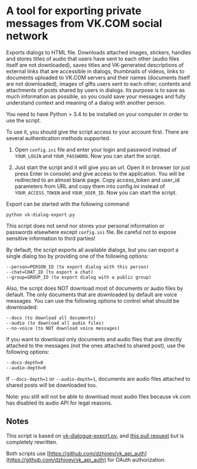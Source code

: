 # A tool for exporting private messages from VK.COM social network

Exports dialogs to HTML file. Downloads attached images, stickers, handles and stores titles of audio that users have sent to each other (audio files itself are not downloaded), saves titles and VK-generated descriptions of external links that are accessible in dialogs, thumbnails of videos, links to documents uploaded to VK.COM servers and their names (documents itself are not downloaded), images of gifts users sent to each other, contents and attachments of posts shared by users in dialogs. Its purpose is to save as much information as possible, so you could save your messages and fully understand context and meaning of a dialog with another person.

You need to have Python > 3.4 to be installed on your computer in order to use the script.

To use it, you should give the script access to your account first.
There are several authentication methods supported.

1. Open `config.ini` file and enter your login and password instead of `YOUR_LOGIN` and `YOUR_PASSWORD`.
Now you can start the script.

2. Just start the script and it will give you an url.
Open it in browser (or just press Enter in console) and give access to the application.
You will be redirected to an almost blank page.
Copy access_token and user_id parameters from URL and copy them into config.ini instead of `YOUR_ACCESS_TOKEN` and `YOUR_USER_ID`.
Now you can start the script.

Export can be started with the following command:

```
python vk-dialog-export.py
```

This script does not send nor stores your personal information or passwords elsewhere except `config.ini` file.
Be careful not to expose sensitive information to third parties!

By default, the script exports all available dialogs, but you can export a single dialog too by providing one of the following options:

```
--person=PERSON_ID (to export dialog with this person)
--chat=CHAT_ID (to export a chat)
--group=GROUP_ID (to export dialog with a public group)
```

Also, the script does NOT download most of documents or audio files by default.
The only documents that are downloaded by default are voice messages.
You can use the following options to control what should be downloaded:

```
--docs (to download all documents)
--audio (to download all audio files)
--no-voice (to NOT download voice messages)
```

If you want to download only documents and audio files that are directly attached to the messages (not the ones attached to shared post), use the following options:

```
--docs-depth=0
--audio-depth=0
```

If `--docs-depth=1` or `--audio-depth=1`, documents are audio files attached to shared posts will be downloaded too.

Note: you still will not be able to download most audio files because vk.com has disabled its audio API for legal reasons.

## Notes

This script is based on [vk-dialogue-export.py](https://github.com/coldmind/vk-dialogue-export.py), and [this pull request](https://github.com/coldmind/vk-dialogue-export.py/pull/7) but is completely rewritten.

Both scripts use [https://github.com/dzhioev/vk_api_auth](https://github.com/dzhioev/vk_api_auth) for OAuth authorization.

